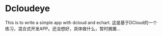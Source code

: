 # Dcloudeye
This is to write a simple app with dcloud and echart.
这是基于DCloud的一个练习，混合式开发APP。还没想好，具体做什么，暂时搁置...
